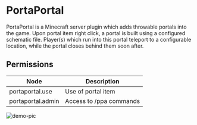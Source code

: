 # PortaPortal
PortaPortal is a Minecraft server plugin which adds throwable portals into the game. Upon portal item right click, a portal is built using a configured schematic file. Player(s) which run into this portal teleport to a configurable location, while the portal closes behind them soon after.

## Permissions
| Node              | Description             |
| ----------------- | ----------------------- |
| portaportal.use   | Use of portal item      |
| portaportal.admin | Access to /ppa commands |

![demo-pic](https://github.com/user-attachments/assets/04cf9a5d-725b-426b-92d8-03191a5bd4b0)
